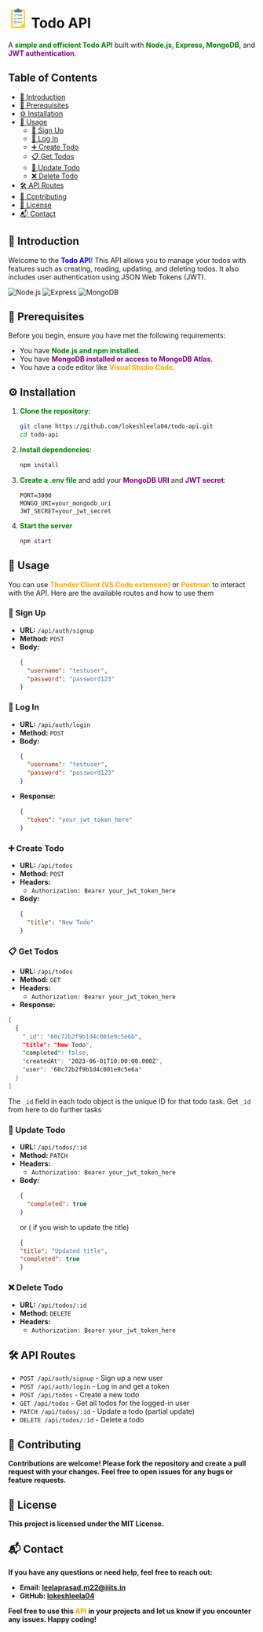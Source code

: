 


# <img src="todo-icon.png" alt="Todo API" width="40" height="40"> Todo API

A <span style="color:green"><strong>simple and efficient Todo API</strong></span> built with <span style="color:green"><strong>Node.js, Express, MongoDB</strong></span>, and <span style="color:purple"><strong>JWT authentication</strong></span>.


## Table of Contents
- [📜 Introduction](#-introduction)
- [🔧 Prerequisites](#-prerequisites)
- [⚙️ Installation](#️-installation)
- [🚀 Usage](#-usage)
  - [📝 Sign Up](#-sign-up)
  - [🔐 Log In](#-log-in)
  - [➕ Create Todo](#-create-todo)
  - [📋 Get Todos](#-get-todos)
  - [🔄 Update Todo](#-update-todo)
  - [❌ Delete Todo](#-delete-todo)
- [🛠️ API Routes](#️-api-routes)
- [🤝 Contributing](#-contributing)
- [📜 License](#-license)
- [📬 Contact](#-contact)

## 📜 Introduction
Welcome to the <span style="color:blue"><strong>Todo API</strong></span>! This API allows you to manage your todos with features such as creating, reading, updating, and deleting todos. It also includes user authentication using JSON Web Tokens (JWT).

![Node.js](https://img.shields.io/badge/Node.js-43853D?style=for-the-badge&logo=node.js&logoColor=white)
![Express](https://img.shields.io/badge/Express.js-404D59?style=for-the-badge)
![MongoDB](https://img.shields.io/badge/MongoDB-4EA94B?style=for-the-badge&logo=mongodb&logoColor=white)

## 🔧 Prerequisites
Before you begin, ensure you have met the following requirements:
- You have <span style="color:green"><strong>Node.js and npm installed</strong></span>.
- You have <span style="color:purple"><strong>MongoDB installed or access to MongoDB Atlas</strong></span>.
- You have a code editor like <span style="color:orange"><strong>Visual Studio Code</strong></span>.

## ⚙️ Installation
1. <span style="color:green"><strong>Clone the repository</strong></span>:
   ```bash
   git clone https://github.com/lokeshleela04/todo-api.git
   cd todo-api
   ```

2. <span style="color:green"><strong>Install dependencies</strong></span>:
   ```bash
   npm install
   ```

3. <span style="color:green"><strong>Create a .env file</strong></span> and add your <span style="color:purple"><strong>MongoDB URI</strong></span> and <span style="color:purple"><strong>JWT secret</strong></span>:
   ```plaintext
   PORT=3000
   MONGO_URI=your_mongodb_uri
   JWT_SECRET=your_jwt_secret
   ```

4. <span style="color:green"><strong>Start the server</strong></span>
   ```bash
   npm start
   ```

## 🚀 Usage
You can use <span style="color:orange"><strong>Thunder Client (VS Code extension)</strong></span> or <span style="color:orange"><strong>Postman</strong></span> to interact with the API. Here are the available routes and how to use them

### 📝 Sign Up
- **URL:** `/api/auth/signup`
- **Method:** `POST`
- **Body:**
  ```json
  {
    "username": "testuser",
    "password": "password123"
  }
  ```

### 🔐 Log In
- **URL:** `/api/auth/login`
- **Method:** `POST`
- **Body:**
  ```json
  {
    "username": "testuser",
    "password": "password123"
  }
  ```
- **Response:**
  ```json
  {
    "token": "your_jwt_token_here"
  }
  ```

### ➕ Create Todo
- **URL:** `/api/todos`
- **Method:** `POST`
- **Headers:**
  - `Authorization: Bearer your_jwt_token_here`
- **Body:**
  ```json
  {
    "title": "New Todo"
  }
  ```

### 📋 Get Todos
- **URL:** `/api/todos`
- **Method:** `GET`
- **Headers:**
  - `Authorization: Bearer your_jwt_token_here`
- **Response:**
```bash
[
  {
    "_id": "60c72b2f9b1d4c001e9c5e6b",
    "title": "New Todo",
    "completed": false,
    "createdAt": "2023-06-01T10:00:00.000Z",
    "user": "60c72b2f9b1d4c001e9c5e6a"
  }
]

```
The `_id` field in each todo object is the unique ID for that todo task.
Get `_id` from here to do further tasks

### 🔄 Update Todo
- **URL:** `/api/todos/:id`
- **Method:** `PATCH` 
- **Headers:**
  - `Authorization: Bearer your_jwt_token_here`
- **Body:**
  ```json
  {
    "completed": true
  }
  ```
  or ( if you wish to update the title)
   ```json
   {
  "title": "Updated title",
  "completed": true
   }
  ``` 
  

### ❌ Delete Todo
- **URL:** `/api/todos/:id`
- **Method:** `DELETE`
- **Headers:**
  - `Authorization: Bearer your_jwt_token_here`

## 🛠️ API Routes
- `POST /api/auth/signup` - Sign up a new user
- `POST /api/auth/login` - Log in and get a token
- `POST /api/todos` - Create a new todo
- `GET /api/todos` - Get all todos for the logged-in user
- `PATCH /api/todos/:id` - Update a todo (partial update)
- `DELETE /api/todos/:id` - Delete a todo

## 🤝 Contributing
<strong>Contributions are welcome!</stromg> Please fork the repository and create a pull request with your changes. Feel free to open issues for any bugs or feature requests.

## 📜 License
This project is licensed under the MIT License.

## 📬 Contact
If you have any questions or need help, feel free to reach out:
- **Email:** leelaprasad.m22@iiits.in
- **GitHub:** [lokeshleela04](https://github.com/lokeshleela04)

Feel free to use this <strong><span style="color:orange">API</span></strong> in your projects and let us know if you encounter any issues. Happy coding!
